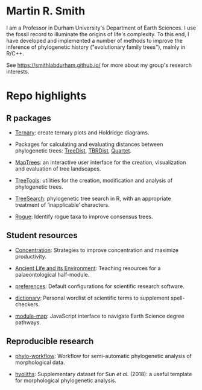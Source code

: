 # Martin R. Smith

I am a Professor in Durham University's Department of Earth Sciences.  I use the fossil record to 
illuminate the origins of life's complexity.  To this end, I have developed and implemented a number of 
methods to improve the inference of phylogenetic history ("evolutionary family trees"), mainly in R/C++.

See https://smithlabdurham.github.io/ for more about my group's research interests.

# Repo highlights

##  R packages

- [Ternary](https://github.com/ms609/Ternary/): create ternary plots and Holdridge diagrams.

- Packages for calculating and evaluating distances between phylogenetic trees: 
[TreeDist](https://github.com/ms609/TreeDist/),
[TBRDist](https://github.com/ms609/TBRDist/), [Quartet](https://github.com/ms609/Quartet/).

- [MapTrees](https://ms609.github.io/TreeDist/dev/articles/treespace.html): an interactive user
interface for the creation, visualization and evaluation of tree landscapes.

- [TreeTools](https://github.com/ms609/TreeTools/): utilities for the creation, modification and
analysis of phylogenetic trees.

- [TreeSearch](https://github.com/ms609/TreeSearch/): phylogenetic tree search in R, with an 
appropriate treatment of ‘inapplicable’ characters.

- [Rogue](https://github.com/ms609/Rogue/): Identify rogue taxa to improve consensus trees.

## Student resources

- [Concentration](https://github.com/ms609/Concentration/): Strategies to improve concentration and maximize productivity.

- [Ancient Life and its Environment](https://smithlabdurham.github.io/GEOL2301): Teaching resources for a 
  palaeontological half-module.
  
- [preferences](https://github.com/ms609/preferences): Default configurations for scientific research software.

- [dictionary](https://github.com/smithlabdurham/dictionary): Personal wordlist of scientific terms to supplement spell-checkers.

- [module-map](https://module-map.github.io/): JavaScript interface to navigate Earth Science degree pathways.

## Reproducible research

- [phylo-workflow](https://github.com/smithlabdurham/phylo-workflow): Workflow for semi-automatic phylogenetic analysis of morphological data.

- [hyoliths](https://github.com/ms609/hyoliths): Supplementary dataset for Sun _et al._ (2018): a useful template for
  morphological phylogenetic analysis.
